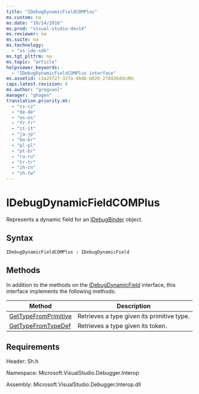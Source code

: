 ```yaml
---
title: "IDebugDynamicFieldCOMPlus"
ms.custom: na
ms.date: "10/14/2016"
ms.prod: "visual-studio-dev14"
ms.reviewer: na
ms.suite: na
ms.technology: 
  - "vs-ide-sdk"
ms.tgt_pltfrm: na
ms.topic: "article"
helpviewer_keywords: 
  - "IDebugDynamicFieldCOMPlus interface"
ms.assetid: c3a25f27-327a-4bdb-b026-27d436ddcd0c
caps.latest.revision: 6
ms.author: "gregvanl"
manager: "ghogen"
translation.priority.mt: 
  - "cs-cz"
  - "de-de"
  - "es-es"
  - "fr-fr"
  - "it-it"
  - "ja-jp"
  - "ko-kr"
  - "pl-pl"
  - "pt-br"
  - "ru-ru"
  - "tr-tr"
  - "zh-cn"
  - "zh-tw"
---
```

# IDebugDynamicFieldCOMPlus
Represents a dynamic field for an [IDebugBinder](../extensibility/idebugbinder.md) object.  
  
## Syntax  
  
```  
IDebugDynamicFieldCOMPlus : IDebugDynamicField  
```  
  
## Methods  
 In addition to the methods on the [IDebugDynamicField](../extensibility/idebugdynamicfield.md) interface, this interface implements the following methods:  
  
|Method|Description|  
|------------|-----------------|  
|[GetTypeFromPrimitive](../extensibility/idebugdynamicfieldcomplus--gettypefromprimitive.md)|Retrieves a type given its primitive type.|  
|[GetTypeFromTypeDef](../extensibility/idebugdynamicfieldcomplus--gettypefromtypedef.md)|Retrieves a type given its token.|  
  
## Requirements  
 Header: Sh.h  
  
 Namespace: Microsoft.VisualStudio.Debugger.Interop  
  
 Assembly: Microsoft.VisualStudio.Debugger.Interop.dll